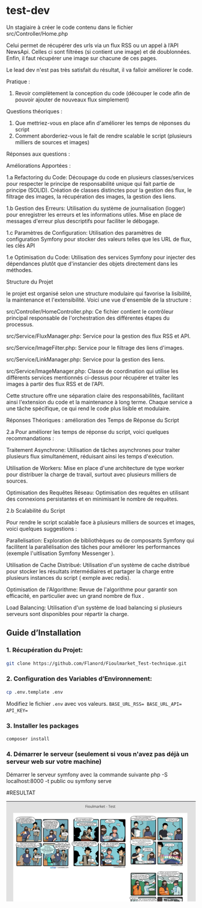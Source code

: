 test-dev
========

Un stagiaire à créer le code contenu dans le fichier src/Controller/Home.php

Celui permet de récupérer des urls via un flux RSS ou un appel à l’API NewsApi. 
Celles ci sont filtrées (si contient une image) et dé doublonnées. 
Enfin, il faut récupérer une image sur chacune de ces pages.

Le lead dev n'est pas très satisfait du résultat, il va falloir améliorer le code.

Pratique : 
1. Revoir complètement la conception du code (découper le code afin de pouvoir ajouter de nouveaux flux simplement) 

Questions théoriques : 
1. Que mettriez-vous en place afin d'améliorer les temps de réponses du script
2. Comment aborderiez-vous le fait de rendre scalable le script (plusieurs milliers de sources et images)


Réponses aux questions :

Améliorations Apportées :

1.a Refactoring du Code:
Découpage du code en plusieurs classes/services pour respecter le principe de responsabilité unique qui fait partie de principe (SOLID).
Création de classes distinctes pour la gestion des flux, le filtrage des images, la récupération des images, la gestion des liens.

1.b Gestion des Erreurs:
Utilisation du système de journalisation (logger) pour enregistrer les erreurs et les informations utiles.
Mise en place de messages d'erreur plus descriptifs pour faciliter le débogage.

1.c Paramètres de Configuration:
Utilisation des paramètres de configuration Symfony pour stocker des valeurs telles que les URL de flux, les clés API

1.e Optimisation du Code:
Utilisation des services Symfony pour injecter des dépendances plutôt que d'instancier des objets directement dans les méthodes.

Structure du Projet

le projet est organisé selon une structure modulaire qui favorise la lisibilité, la maintenance et l'extensibilité. Voici une vue d'ensemble de la structure :


src/Controller/HomeController.php: Ce fichier contient le contrôleur principal responsable de l'orchestration des différentes étapes du processus.


src/Service/FluxManager.php: Service pour la gestion des flux RSS et API.


src/Service/ImageFilter.php: Service pour le filtrage des liens d'images.


src/Service/LinkManager.php: Service pour la gestion des liens.


src/Service/ImageManager.php: Classe de coordination qui utilise les différents services mentionnés ci-dessus pour récupérer et traiter les images à partir des flux RSS et de l'API.


Cette structure offre une séparation claire des responsabilités, facilitant ainsi l'extension du code et la maintenance à long terme. Chaque service a une tâche spécifique, ce qui rend le code plus lisible et modulaire.

Réponses  Théoriques : amélioration des Temps de Réponse du Script

2.a Pour améliorer les temps de réponse du script, voici quelques recommandations :

Traitement Asynchrone: Utilisation de tâches asynchrones pour traiter plusieurs flux simultanément, réduisant ainsi les temps d'exécution.


Utilisation de Workers: Mise en place d'une architecture de type worker pour distribuer la charge de travail, surtout avec plusieurs milliers de sources.


Optimisation des Requêtes Réseau: Optimisation des requêtes en utilisant des connexions persistantes et en minimisant le nombre de requêtes.


2.b Scalabilité du Script

Pour rendre le script scalable face à plusieurs milliers de sources et images, voici quelques suggestions :

Parallelisation: Exploration de bibliothèques ou de composants Symfony qui facilitent la parallélisation des tâches pour améliorer les performances (exemple l'uitlisation  Symfony Messenger ).

Utilisation de Cache Distribué: Utilisation d'un système de cache distribué pour stocker les résultats intermédiaires et partager la charge entre plusieurs instances du script ( exmple avec redis).

Optimisation de l'Algorithme: Revue de l'algorithme pour garantir son efficacité, en particulier avec un grand nombre de flux .

Load Balancing: Utilisation d'un système de load balancing si plusieurs serveurs sont disponibles pour répartir la charge.


## Guide d’Installation


### 1. **Récupération du Projet:**
   ```bash
   git clone https://github.com/Flanord/Fioulmarket_Test-technique.git
   ```
### 2. **Configuration des Variables d’Environnement:**
   ```bash
   cp .env.template .env
   ```
Modifiez le fichier `.env` avec vos valeurs.
    ```
    BASE_URL_RSS=
    BASE_URL_API=
    API_KEY=
    ```
### 3. Installer les packages
    composer install
### 4. Démarrer le serveur (seulement si vous n'avez pas déjà un serveur web sur votre machine)
Démarrer le serveur symfony avec la commande suivante
    php -S localhost:8000 -t public ou symfony serve

#RESULTAT

![Image de mon projet](public/images/TEST_FIOULMARKET.png)
